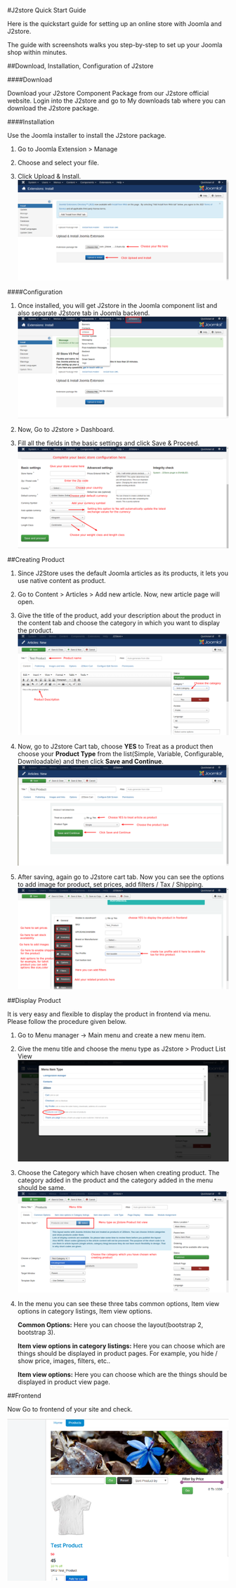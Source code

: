 #J2store Quick Start Guide

Here is the quickstart guide for setting up an online store with Joomla and J2store.

The guide with screenshots walks you step-by-step to set up your Joomla shop within minutes.

##Download, Installation, Configuration of J2store

####Download

Download your J2store Component Package from our J2store official website.
Login into the J2store and go to My downloads tab where you can download the J2store package.
 
####Installation

Use the Joomla installer to install the J2store package.

1. Go to Joomla Extension > Manage

2. Choose and select your file.

3. Click Upload & Install.
![](assets/images/j2store_install.png)

####Configuration

1. Once installed, you will get J2store in the Joomla component list and also separate J2store tab in Joomla backend.
![](assets/images/j2store_component.png)

2. Now, Go to J2store > Dashboard.

3. Fill all the fields in the basic settings and click Save & Proceed.
![](assets/images/j2store_basic_settings.png)

##Creating Product

1. Since J2Store uses the default Joomla articles as its products, it lets you use native content as product.

2. Go to Content > Articles > Add new article. Now, new article page will open.

3. Give the title of the product, add your description about the product in the content tab and choose the category in which you want to display the product.
![](assets/images/j2store_create_product.png)

4. Now, go to J2store Cart tab, choose **YES** to Treat as a product then choose your **Product Type** from the list(Simple, Variable, Configurable, Downloadable) and then click **Save and Continue**.
![](assets/images/j2store_product_type.png)

5. After saving, again go to J2store cart tab. Now you can see the options to add image for product, set prices, add filters / Tax / Shipping.
![](assets/images/j2store_product_settings.png)

##Display Product

It is very easy and flexible to display the product in frontend via menu. Please follow the procedure given below.

1. Go to Menu manager -> Main menu and create a new menu item.
2. Give the menu title and choose the menu type as J2store > Product List View
![](assets/images/j2store_layout.png)

3. Choose the Category which have chosen when creating product. The category added in the product and the category added in the menu should be same.
![](assets/images/j2store_menu.png)

4. In the menu you can see these three tabs common options, Item view options in category listings, Item view options.

   **Common Options:** Here you can choose the layout(bootstrap 2, bootstrap 3).
   
   **Item view options in category listings:** Here you can choose which are things should be displayed in product pages. For example, you hide / show price, images, filters, etc..
   
   **Item view options:** Here you can choose which are the things should be displayed in product view page.

##Frontend

Now Go to frontend of your site and check.

![](assets/images/j2store_quickstart_frontend.png)
